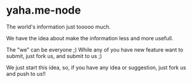 yaha.me-node
============

The world's information just tooooo much.

We have the idea about make the information less and more usefull.

The "we" can be everyone ;)
While any of you have new feature want to submit, just fork us, and submit to us ;)


We just start this idea, so, if you have any idea or suggestion, just fork us and push to us!!
